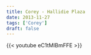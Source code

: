 ```yaml
---
title: Corey - Hallidie Plaza
date: 2013-11-27
tags: ['Corey']
draft: false
---
```

{{< youtube eC1tMlBmFFE >}}
